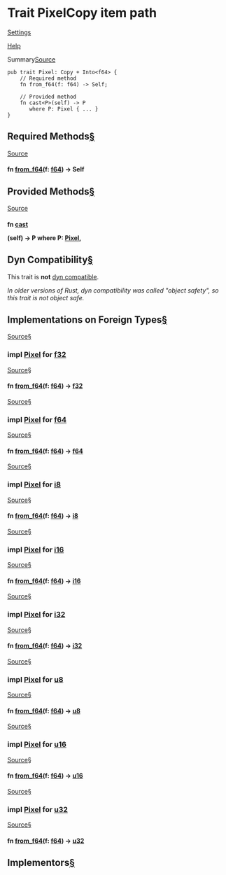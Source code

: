 # Trait PixelCopy item path

[Settings](../settings.html)

[Help](../help.html)

Summary[Source](https://docs.rs/dpi/0.1.1/x86_64-unknown-linux-gnu/src/dpi/lib.rs.html#73)

```
pub trait Pixel: Copy + Into<f64> {
    // Required method
    fn from_f64(f: f64) -> Self;

    // Provided method
    fn cast<P>(self) -> P
       where P: Pixel { ... }
}
```

## Required Methods[§](#required-methods)

[Source](https://docs.rs/dpi/0.1.1/x86_64-unknown-linux-gnu/src/dpi/lib.rs.html#74)

#### fn [from\_f64](#tymethod.from_f64)(f: [f64](https://doc.rust-lang.org/nightly/std/primitive.f64.html)) -> Self

## Provided Methods[§](#provided-methods)

[Source](https://docs.rs/dpi/0.1.1/x86_64-unknown-linux-gnu/src/dpi/lib.rs.html#75)

#### fn [cast](#method.cast)<P>(self) -> P where P: [Pixel](trait.Pixel.html.md "trait tauri::Pixel"),

## Dyn Compatibility[§](#dyn-compatibility)

This trait is **not** [dyn compatible](https://doc.rust-lang.org/nightly/reference/items/traits.html#dyn-compatibility).

*In older versions of Rust, dyn compatibility was called "object safety", so this trait is not object safe.*

## Implementations on Foreign Types[§](#foreign-impls)

[Source](https://docs.rs/dpi/0.1.1/x86_64-unknown-linux-gnu/src/dpi/lib.rs.html#110)[§](#impl-Pixel-for-f32)

### impl [Pixel](trait.Pixel.html.md "trait tauri::Pixel") for [f32](https://doc.rust-lang.org/nightly/std/primitive.f32.html)

[Source](https://docs.rs/dpi/0.1.1/x86_64-unknown-linux-gnu/src/dpi/lib.rs.html#111)[§](#method.from_f64)

#### fn [from\_f64](#tymethod.from_f64)(f: [f64](https://doc.rust-lang.org/nightly/std/primitive.f64.html)) -> [f32](https://doc.rust-lang.org/nightly/std/primitive.f32.html)

[Source](https://docs.rs/dpi/0.1.1/x86_64-unknown-linux-gnu/src/dpi/lib.rs.html#115)[§](#impl-Pixel-for-f64)

### impl [Pixel](trait.Pixel.html.md "trait tauri::Pixel") for [f64](https://doc.rust-lang.org/nightly/std/primitive.f64.html)

[Source](https://docs.rs/dpi/0.1.1/x86_64-unknown-linux-gnu/src/dpi/lib.rs.html#116)[§](#method.from_f64-1)

#### fn [from\_f64](#tymethod.from_f64)(f: [f64](https://doc.rust-lang.org/nightly/std/primitive.f64.html)) -> [f64](https://doc.rust-lang.org/nightly/std/primitive.f64.html)

[Source](https://docs.rs/dpi/0.1.1/x86_64-unknown-linux-gnu/src/dpi/lib.rs.html#95)[§](#impl-Pixel-for-i8)

### impl [Pixel](trait.Pixel.html.md "trait tauri::Pixel") for [i8](https://doc.rust-lang.org/nightly/std/primitive.i8.html)

[Source](https://docs.rs/dpi/0.1.1/x86_64-unknown-linux-gnu/src/dpi/lib.rs.html#96)[§](#method.from_f64-2)

#### fn [from\_f64](#tymethod.from_f64)(f: [f64](https://doc.rust-lang.org/nightly/std/primitive.f64.html)) -> [i8](https://doc.rust-lang.org/nightly/std/primitive.i8.html)

[Source](https://docs.rs/dpi/0.1.1/x86_64-unknown-linux-gnu/src/dpi/lib.rs.html#100)[§](#impl-Pixel-for-i16)

### impl [Pixel](trait.Pixel.html.md "trait tauri::Pixel") for [i16](https://doc.rust-lang.org/nightly/std/primitive.i16.html)

[Source](https://docs.rs/dpi/0.1.1/x86_64-unknown-linux-gnu/src/dpi/lib.rs.html#101)[§](#method.from_f64-3)

#### fn [from\_f64](#tymethod.from_f64)(f: [f64](https://doc.rust-lang.org/nightly/std/primitive.f64.html)) -> [i16](https://doc.rust-lang.org/nightly/std/primitive.i16.html)

[Source](https://docs.rs/dpi/0.1.1/x86_64-unknown-linux-gnu/src/dpi/lib.rs.html#105)[§](#impl-Pixel-for-i32)

### impl [Pixel](trait.Pixel.html.md "trait tauri::Pixel") for [i32](https://doc.rust-lang.org/nightly/std/primitive.i32.html)

[Source](https://docs.rs/dpi/0.1.1/x86_64-unknown-linux-gnu/src/dpi/lib.rs.html#106)[§](#method.from_f64-4)

#### fn [from\_f64](#tymethod.from_f64)(f: [f64](https://doc.rust-lang.org/nightly/std/primitive.f64.html)) -> [i32](https://doc.rust-lang.org/nightly/std/primitive.i32.html)

[Source](https://docs.rs/dpi/0.1.1/x86_64-unknown-linux-gnu/src/dpi/lib.rs.html#80)[§](#impl-Pixel-for-u8)

### impl [Pixel](trait.Pixel.html.md "trait tauri::Pixel") for [u8](https://doc.rust-lang.org/nightly/std/primitive.u8.html)

[Source](https://docs.rs/dpi/0.1.1/x86_64-unknown-linux-gnu/src/dpi/lib.rs.html#81)[§](#method.from_f64-5)

#### fn [from\_f64](#tymethod.from_f64)(f: [f64](https://doc.rust-lang.org/nightly/std/primitive.f64.html)) -> [u8](https://doc.rust-lang.org/nightly/std/primitive.u8.html)

[Source](https://docs.rs/dpi/0.1.1/x86_64-unknown-linux-gnu/src/dpi/lib.rs.html#85)[§](#impl-Pixel-for-u16)

### impl [Pixel](trait.Pixel.html.md "trait tauri::Pixel") for [u16](https://doc.rust-lang.org/nightly/std/primitive.u16.html)

[Source](https://docs.rs/dpi/0.1.1/x86_64-unknown-linux-gnu/src/dpi/lib.rs.html#86)[§](#method.from_f64-6)

#### fn [from\_f64](#tymethod.from_f64)(f: [f64](https://doc.rust-lang.org/nightly/std/primitive.f64.html)) -> [u16](https://doc.rust-lang.org/nightly/std/primitive.u16.html)

[Source](https://docs.rs/dpi/0.1.1/x86_64-unknown-linux-gnu/src/dpi/lib.rs.html#90)[§](#impl-Pixel-for-u32)

### impl [Pixel](trait.Pixel.html.md "trait tauri::Pixel") for [u32](https://doc.rust-lang.org/nightly/std/primitive.u32.html)

[Source](https://docs.rs/dpi/0.1.1/x86_64-unknown-linux-gnu/src/dpi/lib.rs.html#91)[§](#method.from_f64-7)

#### fn [from\_f64](#tymethod.from_f64)(f: [f64](https://doc.rust-lang.org/nightly/std/primitive.f64.html)) -> [u32](https://doc.rust-lang.org/nightly/std/primitive.u32.html)

## Implementors[§](#implementors)